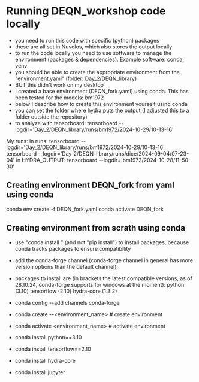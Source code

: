 # Running DEQN_workshop code locally
- you need to run this code with specific (python) packages
- these are all set in Nuvolos, which also stores the output locally
- to run the code locally you need to use software to manage the environment (packages & dependencies). Example software: conda, venv
- you should be able to create the appropriate environment from the "environment.yaml" (folder: Day_2/DEQN_library)
- BUT this didn't work on my desktop
- I created a base environment (DEQN_fork.yaml) using conda. This has been tested for the models: bm1972 
- below I describe how to create this environment yourself using conda
- you can set the folder where hydra puts the output (I adjusted this to a folder outside the repository)
- to analyze with tensorboard: tensorboard --logdir='Day_2/DEQN_library/runs/bm1972/2024-10-29/10-13-16'

My runs:
in runs: 
tensorboard --logdir='Day_2/DEQN_library/runs/bm1972/2024-10-29/10-13-16'
tensorboard --logdir='Day_2/DEQN_library/runs/dice/2024-09-04/07-23-04'
in HYDRA_OUTPUT: 
tensorboard --logdir='bm1972/2024-10-28/11-50-30'


## Creating environment DEQN_fork from yaml using conda
conda env create -f DEQN_fork.yaml
conda activate DEQN_fork

## Creating environment from scrath using conda
- use "conda install <packagename>" (and not "pip install") to install packages, because conda tracks packages to ensure compatibility
- add the conda-forge channel (conda-forge channel in general has more version options than the default channel): 
- packages to install are (in brackets the latest compatible versions, as of 28.10.24, conda-forge supports for windows at the moment):
python (3.10)
tensorflow (2.10)
hydra-core (1.3.2)

- conda config --add channels conda-forge
- conda create --<environment_name> # create environment
- conda activate <environment_name> # activate environment
- conda install python==3.10
- conda install tensorflow==2.10
- conda install hydra-core
- conda install jupyter